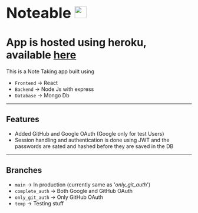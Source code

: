 <h1 style="font-size:40px">Noteable <img src='https://cdn-icons-png.flaticon.com/512/889/889648.png' width=32></h1>

<h1>App is hosted using heroku, available <a href='https://noteable.keshav11.in' target='_blank'>here</a></h1>

This is a Note Taking app built using <br>

- `Frontend` -> React<br>
- `Backend` -> Node Js with express<br>
- `Database` -> Mongo Db<br>

---

<h2>Features</h2>

- Added GitHub and Google OAuth (Google only for test Users)<br>
- Session handling and authentication is done using JWT and the passwords are sated and hashed before they are saved in the DB<br>

---

<h2>Branches</h2>

- `main` -> In production (currently same as '_only_git_auth_')
- `complete_auth` -> Both Google and GitHub OAuth
- `only_git_auth` -> Only GitHub OAuth
- `temp` -> Testing stuff
